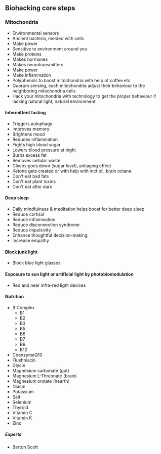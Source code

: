 
## Biohacking core steps

### Mitochondria

- Environmental sensors
- Ancient bacteria, melded with cells
- Make power
- Sensitive to environment around you
- Make proteins
- Makes hormones
- Makes neurotransmitters
- Make power
- Make inflammation
- Polyphenols to boost mitochondria with help of coffee etc
- Quorum sensing, each mitochondria adjust their behaviour to the neighboring mitochondria cells
- Hack your mitochondria with technology to get the proper behaviour if lacking natural light, natural environment

#### Intermittent fasting

- Triggers autophagy
- Improves memory
- Brightens mood
- Reduces inflammation
- Fights high blood sugar
- Lowers blood pressure at night
- Burns excess fat
- Removes cellular waste
- Glycos goes down (sugar level), antiaging effect
- Ketone gets created or with help with mct oil, brain octane
- Don't eat bad fats
- Don't eat plant toxins
- Don't eat after dark

#### Deep sleep

- Daily mindfulness & meditation helps boost for better deep sleep
- Reduce cortisol
- Reduce inflammation
- Reduce disconnection syndrome
- Reduce impulsivity
- Enhance thoughtful decision-making
- Increase empathy

#### Block junk light

- Block blue light glasses

#### Exposure to sun light or artificial light by photobiomodulation

- Red and near infra-red light devices

#### Nutrition

- B Complex
  - B1
  - B2
  - B3
  - B5
  - B6
  - B7
  - B9
  - B12
- CoenzymeQ10
- Flushniacin
- Glycin
- Magnesium carbonate (gut)
- Magnesium L-Threonate (brain)
- Magnesium orotate (hearth)  
- Niacin
- Potassium
- Salt
- Selenium  
- Thyroid
- Vitamin C
- Vitamin K  
- Zinc

##### Experts

- Barton Scott
